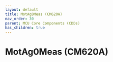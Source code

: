 ```yaml
---
layout: default
title: MotAg0Meas (CM620A)
nav_order: 30
parent: MCU Core Components (CDDs)
has_children: true
---
```

# MotAg0Meas (CM620A)
